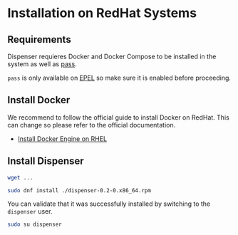 # Installation on RedHat Systems

## Requirements

Dispenser requieres Docker and Docker Compose to be installed in the system
as well as [pass](https://www.redhat.com/en/blog/management-password-store).

`pass` is only available on [EPEL](https://www.redhat.com/en/blog/whats-epel-and-how-do-i-use-it) 
so make sure it is enabled before proceeding.

## Install Docker

We recommend to follow the official guide to install Docker on RedHat. This
can change so please refer to the official documentation.

* [Install Docker Engine on RHEL](https://docs.docker.com/engine/install/rhel/)

## Install Dispenser

```sh
wget ...
```


```sh
sudo dnf install ./dispenser-0.2-0.x86_64.rpm
```

You can validate that it was successfully installed by switching to the
`dispenser` user.

```sh
sudo su dispenser
```
